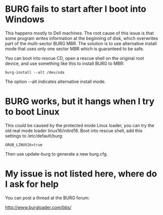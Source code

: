 # BURG fails to start after I boot into Windows #

This happens mostly to Dell machines. The root cause of this issue is that some program writes information at the beginning of disk, which overwrites part of the multi-sector BURG MBR. The solution is to use alternative install mode that uses only one sector MBR which is guaranteed to be safe.

You can boot into rescue CD, open a rescue shell on the original root device, and use something like this to install BURG to MBR:
```
burg-install --alt /dev/sda
```
The option --alt indicates alternative install mode.

# BURG works, but it hangs when I try to boot Linux #

This could be caused by the protected mode Linux loader, you can try the old real mode loader linux16/initrd16. Boot into rescue shell, add this settings to /etc/default/burg:

```
GRUB_LINUX16=true
```

Then use update-burg to generate a new burg.cfg.

# My issue is not listed here, where do I ask for help #
You can post a thread at the BURG forum:

http://www.burgloader.com/bbs/
